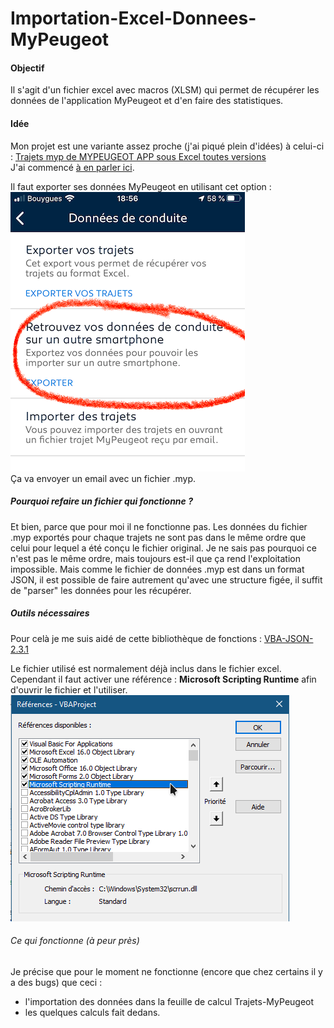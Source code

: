 # Importation-Excel-Donnees-MyPeugeot

#### Objectif

Il s'agit d'un fichier excel avec macros (XLSM) qui permet de récupérer les données de l'application MyPeugeot et d'en faire des statistiques.

#### Idée

Mon projet est une variante assez proche (j'ai piqué plein d'idées) à celui-ci :
[Trajets myp de MYPEUGEOT APP sous Excel toutes versions](https://www.forum-peugeot.com/Forum/threads/trajets-myp-de-mypeugeot-app-sous-excel-toutes-versions.9456/)  
J'ai commencé [à en parler ici](https://www.forum-peugeot.com/Forum/threads/fichier-excel-macros-pour-r%C3%A9cup%C3%A9rer-les-trajets-de-lapplication-mypeugeot.119785/).  

Il faut exporter ses données MyPeugeot en utilisant cet option :  
![Option à utiliser](https://raw.githubusercontent.com/MilesTEG1/Importation-Excel-Donnees-MyPeugeot/master/images/Option%20pour%20exporter%20les%20trajets%20dans%20l'app%20MyPeugeot.png)  
Ça va envoyer un email avec un fichier .myp.

##### **Pourquoi refaire un fichier qui fonctionne ?**

Et bien, parce que pour moi il ne fonctionne pas. Les données du fichier .myp exportés pour chaque trajets ne sont pas dans le même ordre que celui pour lequel a été conçu le fichier original. Je ne sais pas pourquoi ce n'est pas le même ordre, mais toujours est-il que ça rend l'exploitation impossible. Mais comme le fichier de données .myp est dans un format JSON, il est possible de faire autrement qu'avec une structure figée, il suffit de "parser" les données pour les récupérer.  

##### Outils nécessaires

Pour celà je me suis aidé de cette bibliothèque de fonctions : [VBA-JSON-2.3.1](https://github.com/VBA-tools/VBA-JSON)  

Le fichier utilisé est normalement déjà inclus dans le fichier excel.
Cependant il faut activer une référence : **Microsoft Scripting Runtime** afin d'ouvrir le fichier et l'utiliser.  
![Référence à ajouter VBA](https://raw.githubusercontent.com/MilesTEG1/Importation-Excel-Donnees-MyPeugeot/master/images/R%C3%A9f%C3%A9rence%20%C3%A0%20Ajouter%20au%20projet%20VBA.png)

###### Ce qui fonctionne (à peur près)

Je précise que pour le moment ne fonctionne (encore que chez certains il y a des bugs) que ceci :

* l'importation des données dans la feuille de calcul Trajets-MyPeugeot
* les quelques calculs fait dedans.
